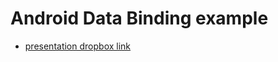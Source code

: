 # Android Data Binding example #

* [presentation dropbox link](https://www.dropbox.com/s/e8h9eu12hvn72da/Databinding.key?dl=0)